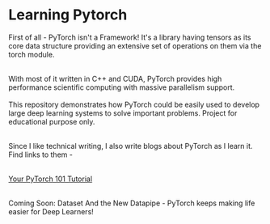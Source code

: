 # Learning Pytorch
First of all - PyTorch isn't a Framework!
It's a library having tensors as its core data structure providing an extensive set of operations on them via the torch module.
<br/>

<br/>
With most of it written in C++ and CUDA, PyTorch provides high performance scientific computing with massive parallelism support.
<br/>
<br/>
This repository demonstrates how PyTorch could be easily used to develop large deep learning systems to solve important problems. 
Project for educational purpose only.

<br/> Since I like technical writing, I also write blogs about PyTorch as I learn it. Find links to them -

<br/> [Your PyTorch 101 Tutorial](https://wandb.ai/srishti-gureja-wandb/posts/Create-your-First-Neural-Net-in-PyTorch-Line-by-Line-Explanation--VmlldzoyMDM1Mzky?discussionThread=RGlzY3Vzc2lvblRocmVhZDozNjYz&wbreferrer=view-comment-alert) 

<br/> Coming Soon: Dataset And the New Datapipe - PyTorch keeps making life easier for Deep Learners!
